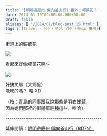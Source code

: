 ```yaml
---
title: '[明明遊慶州 偏向釜山行] 番外：椰菜花？'
date: 2014-01-15T09:00:00.000+08:00
draft: false
aliases: [ "/2014/01/blog-post_15.html" ]
tags : [travel - 남한・부산、경주 (釜山、慶州)]
---
```


街道上的裝飾花  

![](/images/busanjj4p.jpg)

看起來好像椰菜花啊～  

![](/images/busanjj4p1.jpg)

好搞笑耶（大鄉里）  
能吃的嗎？ 哈 XD  
  
（按：青島的同事跟我說那些是羽衣甘藍，  
因為她們那裡的街邊都是種這些，哈哈）  
  
\-----------------------------------------------  
  
延伸閱讀：[明明遊慶州 偏向釜山行（8D7N）](https://hidie.net/busanjj8d7n/)
